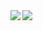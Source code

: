<a href="https://github.com/shuji-oh/github-readme-stats">
  <img align="left" src="https://github-readme-stats.vercel.app/api?username=shuji-oh&count_private=true&show_icons=true&theme=onedark" />
</a>
<a href="https://github.com/shuji-oh/github-readme-stats">
  <img align="left" src="https://github-readme-stats.vercel.app/api/top-langs/?username=shuji-oh&layout=compact&theme=onedark" />
</a>
